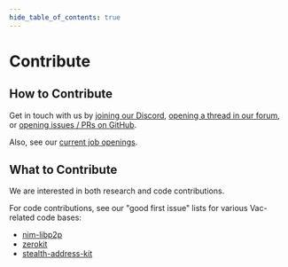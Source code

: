 ```yaml
---
hide_table_of_contents: true
---
```


# Contribute

## How to Contribute

Get in touch with us by
[joining our Discord](https://discord.gg/PQFdubGt6d),
[opening a thread in our forum](https://forum.vac.dev/),
or [opening issues / PRs on GitHub](https://github.com/vacp2p).

Also, see our [current job openings](https://jobs.status.im/?search=Vac).

## What to Contribute

We are interested in both research and code contributions.

<!-- For research contributions, -->
<!-- see our [open research problems page](https://vac.dev/open-problems), -->
<!-- or browse our [research areas](https://vac.dev/research-areas). -->

For code contributions, see our "good first issue" lists for various Vac-related code bases:

* [nim-libp2p](https://github.com/vacp2p/nim-libp2p)
* [zerokit](https://github.com/vacp2p/zerokit/labels/good%20first%20issue)
* [stealth-address-kit](https://github.com/vacp2p/stealth-address-kit)

<!---

## Contribute Pseudonymously

We welcome everyone to contribute to our projects by submitting an issue or a pull request to any of the repository hosted in our [Vac](https://github.com/vacp2p) GitHub page.

**We consider and encourage anonymous contributions!**

For this reason, we collect some advice on how to contribute pseudonymously to Vac.

## Setting-up a new Github account

Having a GitHub account will enormously simplify your contribution process,
since you will be able to open issues and PRs directly in the repository of your interest and interact with other contributors. 

We acknowledge that this implies that GitHub, in order to provide you its services,
needs to process some (potentially sensitive) information about you, like your IP address, e-mail address, browser configuration, cookies, and so on
(for a complete list see [here](https://docs.github.com/en/site-policy/privacy-policies/github-privacy-statement#what-information-github-collects)).

To mitigate leakage of such potentially sensitive information, you might:

- use a [VPN](https://en.wikipedia.org/wiki/Virtual_private_network) or [TOR](https://www.torproject.org/);
- register a new dedicated e-mail address with a privacy-focused provider (e.g., [Proton](https://proton.me))
- register a new GitHub account with such dedicated e-mail address;
- eventually setup 2FA using hardware keys or an open source authenticator app that does not collect personal information
  (e.g., [andOTP](https://github.com/andOTP/andOTP) for Android and [Tofu](https://github.com/calleluks/Tofu) for iOS);
- generate a new and dedicated public key to sign commits with the newly created account;

Be aware of [device fingerprinting](https://en.wikipedia.org/wiki/Device_fingerprint)!
To mitigate this, you could:

- use a dedicated browser which minimizes fingerprint leakages (e.g., TOR browser);
- navigate from a dedicated live or virtual machine running an
  [open-source and privacy-oriented operating system](https://en.wikipedia.org/wiki/Security-focused_operating_system) (e.g., by using the [QEMU](https://github.com/qemu/qemu)/[KVM](https://www.linux-kvm.org) stack) 

## Contribute by e-mail

If you are not interested in setting up a dedicated GitHub account or you plan to contribute occasionally,
you can send us your commits in the form of [*mail patches*](https://git-scm.com/docs/git-format-patch).

After cloning the repository of your interest, remember to run

```
git config user.name "Anonymous"
git config user.email anonymous@example.com
```

to override the username and mail address used in local commits to the repository.

If you plan to contribute to a specific branch `<branch>`,
we suggest you to create and locally work on a new branch `<new_branch>` based on it, i.e. 

```
git checkout <branch>
git branch <new_branch>
git checkout <new_branch>
```

Once your local contribution is ready to be published, run

```
git format-patch <branch> -o <folder>
```

to store in `<folder>` all patch files corresponding to your commits that will update `<branch>` to the latest state of `<new_branch>`.

Once done, send us an email to **`contribute@vac.dev`** providing as
- object: the repository name you have worked on and the commit hash at the time of your local branch creation; 
- body message: a short description of your contribution; 
- attachments: all `.patch` files in `<folder>`.

Note that we automatically discard e-mails containing one or more attachments which do not have a `.patch` extension.

Once received, we will review your contribution and eventually create a pull request on your behalf.

### E-Mail Encryption

Our `contribute@vac.dev` e-mail address is based on [Proton](https://proton.me) services.

When you write us from a (dedicated) Proton e-mail address, your messages and attachments will be [automatically](https://proton.me/support/how-to-use-pgp) end-to-end encrypted using PGP.

If you don't have a Proton e-mail address, you can directly encrypt the contents of your message using our PGP public key:

```
-----BEGIN PGP PUBLIC KEY BLOCK-----
Version: ProtonMail

xjMEYwzUChYJKwYBBAHaRw8BAQdAzX1ufoJ+z6dUosOPOii9aEaYwhZNCWqU
wriQdMEAQljNJ2NvbnRyaWJ1dGVAdmFjLmRldiA8Y29udHJpYnV0ZUB2YWMu
ZGV2PsKPBBAWCgAgBQJjDNQKBgsJBwgDAgQVCAoCBBYCAQACGQECGwMCHgEA
IQkQV6JpsiVjmGEWIQT7kJ5FSNOtNxLMjIlXommyJWOYYd9lAP9eqhdPrSKu
cTz9JVcSInzxQ0Wz8Amv49qw/GPjPzMbnQEA89XHuCga8kxcROqpHy4ujrKR
hH6xeGbWB7JEg7hyEAvOOARjDNQKEgorBgEEAZdVAQUBAQdA8NNP/jk+nu0P
UaXeF1Xy50rMLNXWgoJi/rdH3HQJDwQDAQgHwngEGBYIAAkFAmMM1AoCGwwA
IQkQV6JpsiVjmGEWIQT7kJ5FSNOtNxLMjIlXommyJWOYYeLzAQCCcjwoRrj2
wycds7sWIJAuHR2i/79O04teUN2/rjtOUwEAmOHTJtfY9kpMBnpyomYiDdVs
GiOytfFQQCDNkGE0RAo=
=SlIb
-----END PGP PUBLIC KEY BLOCK-----
```


This public key can be also downloaded [here](https://mail-api.proton.me/pks/lookup?op=get&search=contribute@vac.dev),
by using Proton's public APIs.

Since a bad encryption will result in our impossibility to access your contribution,
we invite you to check the official documentation of your e-mail client or provider in order to correctly setup the appropriate PGP keys
and automate message encryption and decryption.

--->
